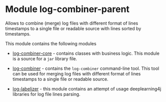 # Module log-combiner-parent
Allows to combine (merge) log files with different format of lines timestamps
to a single file or readable source with lines sorted by timestamps.

This module contains the following modules
* [log-combiner-core](log-combiner-core/README.md) - contains classes with business logic.
This module is a source for a `jar` library file.

* [log-combiner](log-combiner/README.md) - contains the `log-combiner` command-line tool.
This tool can be used for merging log files with different format of lines timestamps to a single file or readable source.

* [log-labelizer](log-labelizer/README.md) - this module contains an attempt of usage deeplearning4j libraries for log file lines parsing.
